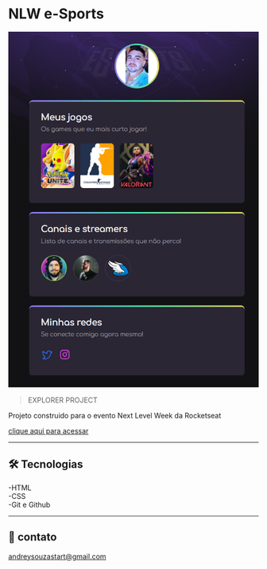 # NLW e-Sports

![preview](./github/preview.png)

>EXPLORER PROJECT

Projeto construido para o evento Next Level Week da Rocketseat

[clique aqui para acessar](https://andreysouza-dev.github.io/nlw-project-explorer/)

___________________________________________________________________________________________________________________________________________

## 🛠 Tecnologias

-HTML<br>
-CSS<br>
-Git e Github

___________________________________________________________________________________________________________________________________________

## 💛 contato
andreysouzastart@gmail.com